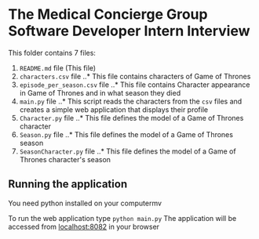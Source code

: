 # The Medical Concierge Group Software Developer Intern Interview

This folder contains 7 files:

1. `README.md` file (This file)
2. `characters.csv` file
..* This file contains characters of Game of Thrones
3. `episode_per_season.csv` file
..* This file contains Character appearance in Game of Thrones and in what season they died
4. `main.py` file
..* This script reads the characters from the `csv` files and creates a simple web application that displays their profile
5. `Character.py` file
..* This file defines the model of a Game of Thrones character
6. `Season.py` file
..* This file defines the model of a Game of Thrones season
7. `SeasonCharacter.py` file
..* This file defines the model of a Game of Thrones character's season


## Running the application

You need python installed on your computermv

To run the web application type `python main.py`
The application will be accessed from [localhost:8082](http://localhost:8082) in your browser
